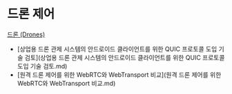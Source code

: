 # 드론 제어
[드론 (Drones)](../index.md)
- [상업용 드론 관제 시스템의 안드로이드 클라이언트를 위한 QUIC 프로토콜 도입 기술 검토](상업용 드론 관제 시스템의 안드로이드 클라이언트를 위한 QUIC 프로토콜 도입 기술 검토.md)
- [원격 드론 제어를 위한 WebRTC와 WebTransport 비교](원격 드론 제어를 위한 WebRTC와 WebTransport 비교.md)
